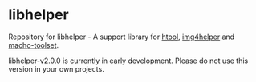 # libhelper

Repository for libhelper - A support library for [htool](https://h3adsh0tzz.com/projects/htool/), [img4helper](https://h3adsh0tzz.com/projects/img4helper/) and [macho-toolset](https://h3adsh0tzz.com/projects/macho-toolset/).

libhelper-v2.0.0 is currently in early development. Please do not use this version in your own projects.